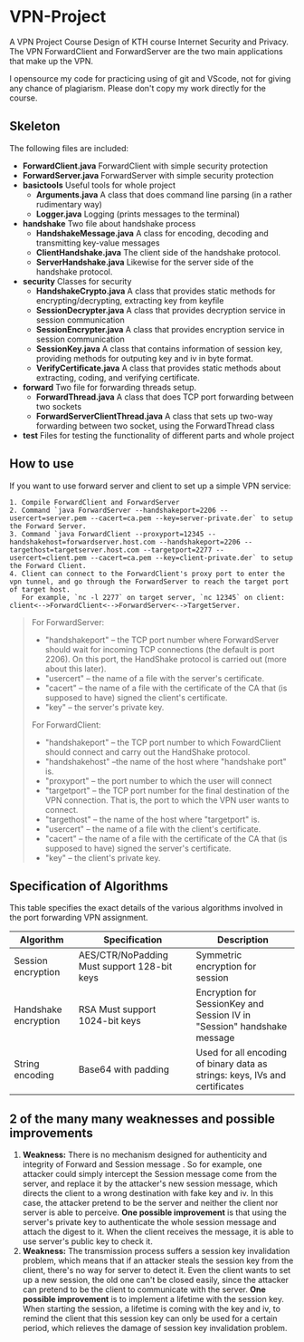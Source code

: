 # VPN-Project

A VPN Project Course Design of KTH course Internet Security and Privacy. The VPN ForwardClient and ForwardServer are the two main applications that make up the VPN. 

I opensource my code for practicing using of git and VScode, not for giving any chance of plagiarism. Please don't copy my work directly for the course.

## Skeleton

The following files are included:

  - **ForwardClient.java** ForwardClient with simple security protection
  - **ForwardServer.java** ForwardServer with simple security protection
  - **basictools** Useful tools for whole project
    - **Arguments.java** A class that does command line parsing (in a rather rudimentary way)
    - **Logger.java** Logging  (prints messages to the terminal)
  - **handshake** Two file about handshake process
    - **HandshakeMessage.java** A class for encoding, decoding and transmitting key-value messages 
    - **ClientHandshake.java** The client side of the handshake protocol. 
    - **ServerHandshake.java** Likewise for the server side of the handshake protocol.
  - **security** Classes for security
    - **HandshakeCrypto.java** A class that provides static methods for encrypting/decrypting, extracting key from keyfile
    - **SessionDecrypter.java** A class that provides decryption service in session communication
    - **SessionEncrypter.java** A class that provides encryption service in session communication
    - **SessionKey.java** A class that contains information of session key, providing methods for outputing key and iv in byte format.
    - **VerifyCertificate.java** A class that provides static methods about extracting, coding, and verifying certificate.
  - **forward** Two file for forwarding threads setup.
    - **ForwardThread.java** A class that does TCP port forwarding between two sockets
    - **ForwardServerClientThread.java** A class that sets up two-way forwarding between two socket, using the ForwardThread class
  - **test** Files for testing the functionality of different parts and whole project

  ## How to use

  If you want to use forward server and client to set up a simple VPN service:

    1. Compile ForwardClient and ForwardServer
    2. Command `java ForwardServer --handshakeport=2206 --usercert=server.pem --cacert=ca.pem --key=server-private.der` to setup the Forward Server.
    3. Command `java ForwardClient --proxyport=12345 --handshakehost=forwardserver.host.com --handshakeport=2206 --targethost=targetserver.host.com --targetport=2277 --usercert=client.pem --cacert=ca.pem --key=client-private.der` to setup the Forward Client.
    4. Client can connect to the ForwardClient's proxy port to enter the vpn tunnel, and go through the ForwardServer to reach the target port of target host. 
       For example, `nc -l 2277` on target server, `nc 12345` on client: client<-->ForwardClient<-->ForwardServer<-->TargetServer.

  > For ForwardServer: 
  > - "handshakeport" – the TCP port number where ForwardServer should wait for incoming TCP connections (the default is port 2206). On this port, the HandShake protocol is carried out (more about this later).
  > - "usercert" – the name of a file with the server's certificate.
  > - "cacert" –  the name of a file with the certificate of the CA that (is supposed to have) signed the client's certificate.
  > - "key" – the server's private key.
  >
  > For ForwardClient:
  >
  > - "handshakeport" – the TCP port number to which FowardClient should connect and carry out the HandShake protocol.
  > - "handshakehost"  –the name of the host where "handshake port" is.
  > - "proxyport" – the port number to which the user will connect
  > - "targetport" – the TCP port number for the final destination of the VPN connection. That is, the port to which the VPN user wants to connect.
  > - "targethost" –  the name of the host where "targetport" is.
  > - "usercert" – the name of a file with the client's certificate.
  > - "cacert" – the name of a file with the certificate of the CA that (is supposed to have) signed the server's certificate.
  > - "key" – the client's private key. 

## Specification of Algorithms

This table specifies the exact details of the various algorithms involved in the port forwarding VPN assignment. 

| **Algorithm**        | **Specification**                           | **Description**                                              |
| -------------------- | ------------------------------------------- | ------------------------------------------------------------ |
| Session encryption   | AES/CTR/NoPadding Must support 128-bit keys | Symmetric encryption for session                             |
| Handshake encryption | RSA Must support 1024-bit keys              | Encryption for SessionKey and Session IV in "Session" handshake message |
| String encoding      | Base64 with padding                         | Used for all encoding of binary data as strings: keys, IVs and certificates |

## 2 of the many many weaknesses and possible improvements

1) **Weakness:** There is no mechanism designed for authenticity and integrity of Forward and Session message . So for example, one attacker could simply intercept the Session message come from the server, and replace it by the attacker's new session message, which directs the client to a wrong destination with fake key and iv. In this case, the attacker pretend to be the server and neither the client nor server is able to perceive. **One possible improvement** is that using the server's private key to authenticate the whole session message and attach the digest to it. When the client receives the message, it is able to use server's public key to check it.
2) **Weakness:** The transmission process suffers a session key invalidation problem, which means that if an attacker steals the session key from the client, there's no way for server to detect it. Even the client wants to set up a new session, the old one can't be closed easily, since the attacker can pretend to be the client to communicate with the server. **One possible improvement** is to implement a lifetime with the session key. When starting the session, a lifetime is coming with the key and iv, to remind the client that this session key can only be used for a certain period, which relieves the damage of session key invalidation problem.

